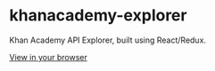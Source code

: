 # khanacademy-explorer
Khan Academy API Explorer, built using React/Redux.

[View in your browser](https://scotchfield.github.io)
